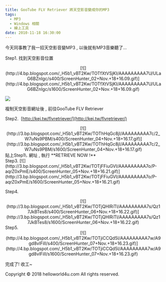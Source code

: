 ```yaml
---
title: GooTube FLV Retriever 將天空影音變成你的MP3
tags:
  - MP3
  - Windows 相關
  - 線上工具
date: 2010-11-18 16:30:00
---
```


今天同事教了我一招天空影音變MP3 , 以後就有MP3音樂聽了...

Step1.
找到天空影音位置
<div class="separator" style="clear: both; text-align: center;">[![](http://4.bp.blogspot.com/_H5b1_vBT2Kw/TOTfXtVSjKI/AAAAAAAAA7U/ULaG6BZnIgc/s400/ScreenHunter_02+Nov.+18+16.09.gif)](http://4.bp.blogspot.com/_H5b1_vBT2Kw/TOTfXtVSjKI/AAAAAAAAA7U/ULaG6BZnIgc/s1600/ScreenHunter_02+Nov.+18+16.09.gif)</div>

[![](http://2.bp.blogspot.com/_H5b1_vBT2Kw/TOTf66Mv7NI/AAAAAAAAA7Y/DQJiSVDbDu8/s400/ScreenHunter_03+Nov.+18+16.11.gif)](http://2.bp.blogspot.com/_H5b1_vBT2Kw/TOTf66Mv7NI/AAAAAAAAA7Y/DQJiSVDbDu8/s1600/ScreenHunter_03+Nov.+18+16.11.gif)

複制天空影音網址後 ,&nbsp;前往GooTube FLV Retriever

Step2.
&nbsp;[http://kej.tw/flvretriever/](http://kej.tw/flvretriever/)

<div class="separator" style="clear: both; text-align: center;">[![](http://3.bp.blogspot.com/_H5b1_vBT2Kw/TOThHqGc8jI/AAAAAAAAA7c/2_W7uNs9PBM/s400/ScreenHunter_04+Nov.+18+16.17.gif)](http://3.bp.blogspot.com/_H5b1_vBT2Kw/TOThHqGc8jI/AAAAAAAAA7c/2_W7uNs9PBM/s1600/ScreenHunter_04+Nov.+18+16.17.gif)</div>

<div style="text-align: left;">貼上Step1\. 網址 , 執行 **RETRIEVE NOW !**</div>
Step3.
[![](http://3.bp.blogspot.com/_H5b1_vBT2Kw/TOTjFFiuGVI/AAAAAAAAA7o/P-aqrZ0xPmE/s400/ScreenHunter_05+Nov.+18+16.21.gif)](http://3.bp.blogspot.com/_H5b1_vBT2Kw/TOTjFFiuGVI/AAAAAAAAA7o/P-aqrZ0xPmE/s1600/ScreenHunter_05+Nov.+18+16.21.gif)

Step4.
<div class="separator" style="clear: both; text-align: center;">[![](http://3.bp.blogspot.com/_H5b1_vBT2Kw/TOTjQHIRiTI/AAAAAAAAA7s/Qz17JkBTes8/s400/ScreenHunter_06+Nov.+18+16.22.gif)](http://3.bp.blogspot.com/_H5b1_vBT2Kw/TOTjQHIRiTI/AAAAAAAAA7s/Qz17JkBTes8/s1600/ScreenHunter_06+Nov.+18+16.22.gif)</div>
<div class="separator" style="clear: both; text-align: center;"></div>Step5.
<div class="separator" style="clear: both; text-align: center;">[![](http://4.bp.blogspot.com/_H5b1_vBT2Kw/TOTjiCCQd5I/AAAAAAAAA7w/A9gd8vlFiII/s400/ScreenHunter_07+Nov.+18+16.23.gif)](http://4.bp.blogspot.com/_H5b1_vBT2Kw/TOTjiCCQd5I/AAAAAAAAA7w/A9gd8vlFiII/s1600/ScreenHunter_07+Nov.+18+16.23.gif)</div>

完成了! 收工~<div class="blogger-post-footer">Copyright © 2018 helloworld4u.com All rights reserved.</div>